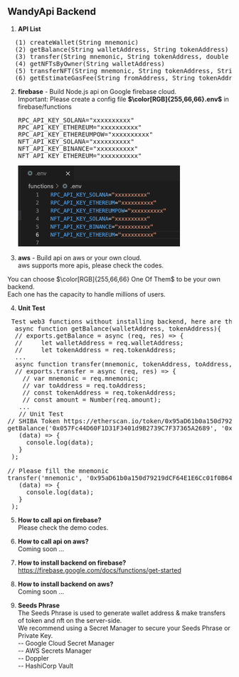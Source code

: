 ## WandyApi Backend

1. **API List**  
<pre>
  (1) createWallet(String mnemonic)  
  (2) getBalance(String walletAddress, String tokenAddress)  
  (3) transfer(String mnemonic, String tokenAddress, double amount, String toAddress)  
  (4) getNFTsByOwner(String walletAddress)  
  (5) transferNFT(String mnemonic, String tokenAddress, String tokenId, double amount, String toAddress)  
  (6) getEstimateGasFee(String fromAddress, String tokenAddress, double amount, String toAddress)</pre>

2. **firebase** - Build Node.js api on Google firebase cloud.  
   Important: Please create a config file **$\color[RGB]{255,66,66}.env$** in firebase/functions  
   <pre>RPC_API_KEY_SOLANA="xxxxxxxxxx"  
   RPC_API_KEY_ETHEREUM="xxxxxxxxxx"  
   RPC_API_KEY_ETHEREUMPOW="xxxxxxxxxx"  
   NFT_API_KEY_SOLANA="xxxxxxxxxx"  
   NFT_API_KEY_BINANCE="xxxxxxxxxx"  
   NFT_API_KEY_ETHEREUM="xxxxxxxxxx"</pre>  
   ![.env](images/png.env.png)
   
  
3. **aws** - Build api on aws or your own cloud.  
  aws supports more apis, please check the codes.
    
  You can choose $\color[RGB]{255,66,66} One Of Them$ to be your own backend.   
  Each one has the capacity to handle millions of users.

4. **Unit Test**  
  <pre> Test web3 functions without installing backend, here are the testing samples of Ethereum:  
  async function getBalance(walletAddress, tokenAddress){  
  // exports.getBalance = async (req, res) => {
  //     let walletAddress = req.walletAddress;
  //     let tokenAddress = req.tokenAddress;
  ...  
  async function transfer(mnemonic, tokenAddress, toAddress, amount){   
  // exports.transfer = async (req, res) => {
    // var mnemonic = req.mnemonic;
    // var toAddress = req.toAddress;
    // const tokenAddress = req.tokenAddress;
    // const amount = Number(req.amount);
   ...  
   // Unit Test
// SHIBA Token https://etherscan.io/token/0x95aD61b0a150d79219dCF64E1E6Cc01f0B64C4cE
getBalance('0x057Fc44D60F1D31F3401d9B2739C7F37365A2689', '0x95aD61b0a150d79219dCF64E1E6Cc01f0B64C4cE').then(
   (data) => {
     console.log(data);
   }
 );

// Please fill the mnemonic
transfer('mnemonic', '0x95aD61b0a150d79219dCF64E1E6Cc01f0B64C4cE', '0x5025b56d1f527EDaF39708B149A4FA322EA475eE', 1000 * 1000000000000000000.00).then(
   (data) => {
     console.log(data);
   }
 );
</pre>
  
5. **How to call api on firebase?**  
  Please check the demo codes.
   
6. **How to call api on aws?**  
  Coming soon ...

7. **How to install backend on firebase?**  
  https://firebase.google.com/docs/functions/get-started

8. **How to install backend on aws?**  
  Coming soon ...

9. **Seeds Phrase**  
  The Seeds Phrase is used to generate wallet address & make transfers of token and nft on the server-side.  
  We recommend using a Secret Manager to secure your Seeds Phrase or Private Key.  
  -- Google Cloud Secret Manager  
  -- AWS Secrets Manager  
  -- Doppler  
  -- HashiCorp Vault
